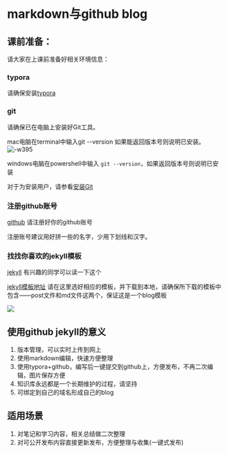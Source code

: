 # markdown与github blog

## 课前准备：

请大家在上课前准备好相关环境信息：

### typora

请确保安装[typora](https://typora.io/)

### git

请确保已在电脑上安装好Git工具。

mac电脑在terminal中输入git --version 如果能返回版本号则说明已安装。 ![-w395](http://ossp.pengjunjie.com/mweb/15677538838264.jpg)

windows电脑在powershell中输入 `git --version`，如果返回版本号则说明已安装

对于为安装用户，请参看[安装Git](https://www.liaoxuefeng.com/wiki/896043488029600/896067074338496)

### 注册github账号

[github](https://github.com/) 请注册好你的github账号

注册账号建议用好拼一些的名字，少用下划线和汉字。

### 找找你喜欢的jekyll模板

[jekyll](https://jekyllcn.com/) 有兴趣的同学可以读一下这个

[jekyll模板地址](http://jekyllthemes.org/) 请在这里选好相应的模板，并下载到本地，请确保所下载的模板中包含——post文件和md文件这两个，保证这是一个blog模板

![](http://ossp.pengjunjie.com/mweb/15677573224703.jpg)

## 使用github jekyll的意义

1. 版本管理，可以实时上传到网上
2. 使用markdown编辑，快速方便整理
3. 使用typora+github，编写后一键提交到github上，方便发布，不再二次编辑，图片保存方便
4. 知识库永远都是一个长期维护的过程，请坚持
5. 可绑定到自己的域名形成自己的blog

## 适用场景

1. 对笔记和学习内容，相关总结做二次整理
2. 对可公开发布内容直接更新发布，方便整理与收集\(一键式发布\)

